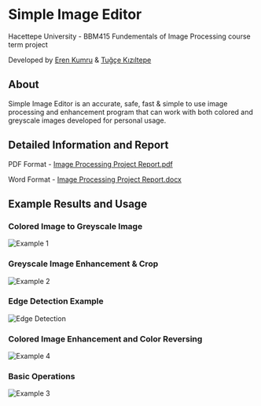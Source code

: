 # Simple Image Editor
Hacettepe University - BBM415 Fundementals of Image Processing course term project

Developed by [Eren Kumru](https://github.com/ErenKumru) & [Tuğçe Kızıltepe](https://github.com/tugcekiziltepe)

## About
Simple Image Editor is an accurate, safe, fast & simple to use image processing and enhancement program that can work with both colored and greyscale images developed for personal usage.

## Detailed Information and Report
PDF Format - [Image Processing Project Report.pdf](https://github.com/ErenKumru/Simple-Image-Editor/files/8381496/Image.Processing.-.Project.Report.pdf)

Word Format - [Image Processing Project Report.docx](https://github.com/ErenKumru/Simple-Image-Editor/files/8381497/Image.Processing.-.Project.Report.docx)

## Example Results and Usage
### Colored Image to Greyscale Image
![Example 1](https://user-images.githubusercontent.com/44412775/160859586-52b725ff-91ae-4933-98ba-704c858f01dd.png)

### Greyscale Image Enhancement & Crop
![Example 2](https://user-images.githubusercontent.com/44412775/160859599-bddbb804-371d-4583-82f6-892d5c2d96af.png)

### Edge Detection Example
![Edge Detection](https://user-images.githubusercontent.com/44412775/160862921-2c867f82-92d8-4b47-9bac-2900069544ec.png)

### Colored Image Enhancement and Color Reversing
![Example 4](https://user-images.githubusercontent.com/44412775/160859612-6a923e51-4406-4c13-b686-4dfdfe2e6491.png)

### Basic Operations
![Example 3](https://user-images.githubusercontent.com/44412775/160859604-5acf5d9c-d741-4644-9dc8-169f39c27e52.png)
